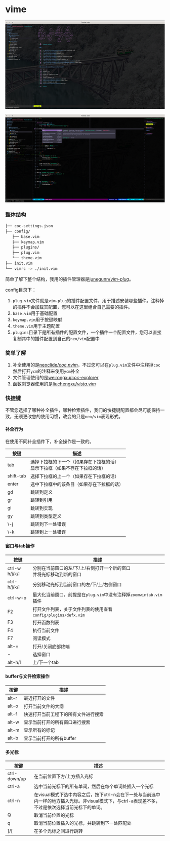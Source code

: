 # vime

![image-20191121110604472](assets/README/image-20191121110604472.png)

![image-20191121110720326](assets/README/image-20191121110720326.png)

### 整体结构

```bash
├── coc-settings.json
├── config/
   ├── base.vim
   ├── keymap.vim
   ├── plugins/
   ├── plug.vim
   └── theme.vim
├── init.vim
└── vimrc -> ./init.vim
```

简单了解下整个结构，我用的插件管理器是[junegunn/*vim*-*plug*](https://github.com/junegunn/vim-plug)。

config目录下：

1. `plug.vim`文件就是`vim-plug`的插件配置文件，用于描述安装哪些插件。注释掉的插件不会加载其配置，您可以在这里组合自己需要的插件。
2. `base.vim`用于基础配置
3. `keymap.vim`用于按键映射
4. `theme.vim`用于主题配置
5. `plugins`目录下是所有插件的配置文件，一个插件一个配置文件，您可以直接复制其中的插件配置到自己的`neo/vim`配置中

### 简单了解

1. 补全使用的是[neoclide/*coc*.*nvim*](https://github.com/neoclide/coc.nvim)，不过您可以在`plug.vim`文件中注释掉`coc`然后打开`ycm`的注释来使用`ycm`补全
2. 文件管理使用的是[weirongxu/*coc*-explorer](https://github.com/weirongxu/coc-explorer)
3. 函数浏览器使用的是[liuchengxu/*vista*.*vim*](https://github.com/liuchengxu/vista.vim)

### 快捷键

不管您选择了哪种补全插件，哪种检索插件，我们的快捷键配置都会尽可能保持一致，无须更改您的使用习惯，改变的只是`neo/vim`表现形式。

#### 补全行为

在使用不同补全插件下，补全操作是一致的。

| 按键      | 描述                                                         |
| --------- | ------------------------------------------------------------ |
| tab       | 选择下拉框的下一个（如果存在下拉框的话）<br>显示下拉框（如果不存在下拉框的话） |
| shift-tab | 选择下拉框的上一个（如果存在下拉框的话）                     |
| enter     | 选中下拉框中的该条目（如果存在下拉框的话）                   |
| gd        | 跳转到定义                                                   |
| gr        | 跳转到引用                                                   |
| gi        | 跳转到实现                                                   |
| gy        | 跳转到类型定义                                               |
| \\-j      | 跳转到下一处错误                                             |
| \\-k      | 跳转到上一处错误                                             |

#### 窗口与tab操作

| 按键              | 描述                                                         |
| ----------------- | ------------------------------------------------------------ |
| ctrl-w<br>h/j/k/l | 分别在当前窗口的左/下/上/右侧打开一个新的窗口<br>并将光标移动到新的窗口 |
| ctrl-h/j/k/l      | 分别移动光标到当前窗口的左/下/上/右侧窗口                    |
| ctrl-w-o          | 最大化当前窗口，前提是在`plug.vim`中没有注释掉`zoomwintab.vim`插件 |
| F2                | 打开文件列表，关于文件列表的使用查看`config/plugins/defx.vim` |
| F3                | 打开函数列表                                                 |
| F4                | 执行当前文件                                                 |
| F7                | 阅读模式                                                     |
| alt-=             | 打开/关闭底部终端                                            |
| -                 | 选择窗口                                                     |
| alt-h/l           | 上/下一个tab                                                 |

#### buffer与文件检索操作

| 按键  | 描述                                 |
| ----- | ------------------------------------ |
| alt-r | 最近打开的文件                       |
| alt-o | 打开当前文件的大纲                   |
| alt-f | 快速打开当前工程下的所有文件进行搜索 |
| alt-w | 显示当前打开的所有窗口进行搜索       |
| alt-m | 显示所有的标记                       |
| alt-b | 显示当前打开的所有buffer             |


#### 多光标

| 按键         | 描述                                                         |
| ------------ | ------------------------------------------------------------ |
| ctrl-down/up | 在当前位置下方/上方插入光标                                  |
| ctrl-a       | 选中当前光标下的所有单词，然后在每个单词处插入一个光标       |
| ctrl-n       | 在visual模式下选中内容之后，按下ctrl-n会在下一处与当前选中内一样的地方插入光标。非visual模式下，与ctrl-a表现差不多，不过是依次选择当前光标下的单词。 |
| Q            | 取消当前位置的光标                                           |
| q            | 取消当前位置插入的光标，并跳转到下一处匹配处                 |
| ]/[          | 在多个光标之间进行跳转                                       |

